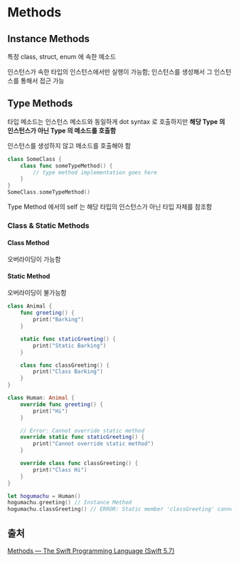 # Methods

## Instance Methods

특정 class, struct, enum 에 속한 메소드

인스턴스가 속한 타입의 인스턴스에서만 실행이 가능함; 인스턴스를 생성해서 그 인스턴스를  통해서 접근 가능

## Type Methods

타입 메소드는 인스턴스 메소드와 동일하게 dot syntax 로 호출하지만 **해당 Type 의 인스턴스가 아닌 Type 의 메소드를 호출함**

인스턴스를 생성하지 않고 메소드를 호출해야 함

```swift
class SomeClass {
    class func someTypeMethod() {
        // type method implementation goes here
    }
}
SomeClass.someTypeMethod()
```

Type Method 에서의 self 는 해당 타입의 인스턴스가 아닌 타입 자체를 참조함

### Class & Static Methods

#### Class Method

오버라이딩이 가능함

#### Static Method

오버라이딩이 불가능함

```swift
class Animal {
    func greeting() {
        print("Barking")
    }

    static func staticGreeting() {
        print("Static Barking")
    }

    class func classGreeting() {
        print("Class Barking")
    }
}

class Human: Animal {
    override func greeting() {
        print("Hi")
    }

    // Error: Cannot override static method
    override static func staticGreeting() {
        print("Cannot override static method")
    }

    override class func classGreeting() {
        print("Class Hi")
    }
}

let hogumachu = Human()
hogumachu.greeting() // Instance Method
hogumachu.classGreeting() // ERROR: Static member 'classGreeting' cannot be used on instance of type 'Human'
```

## 출처

[Methods &mdash; The Swift Programming Language (Swift 5.7)](https://docs.swift.org/swift-book/LanguageGuide/Methods.html)
